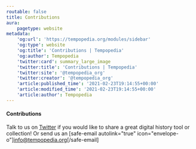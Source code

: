 ```yaml
---
routable: false
title: Contributions
aura:
    pagetype: website
metadata:
    'og:url': 'https://tempopedia.org/modules/sidebar'
    'og:type': website
    'og:title': 'Contributions | Tempopedia'
    'og:author': Tempopedia
    'twitter:card': summary_large_image
    'twitter:title': 'Contributions | Tempopedia'
    'twitter:site': '@tempopedia_org'
    'twitter:creator': '@tempopedia_org'
    'article:published_time': '2021-02-23T19:14:55+00:00'
    'article:modified_time': '2021-02-23T19:14:55+00:00'
    'article:author': Tempopedia
---
```


#### Contributions
 Talk to us on [Twitter](https://twitter.com/tempopedia_org) if you would like to share a great digital history tool or collection! Or send us an [safe-email autolink="true" icon="envelope-o"]info@tempopedia.org[/safe-email]